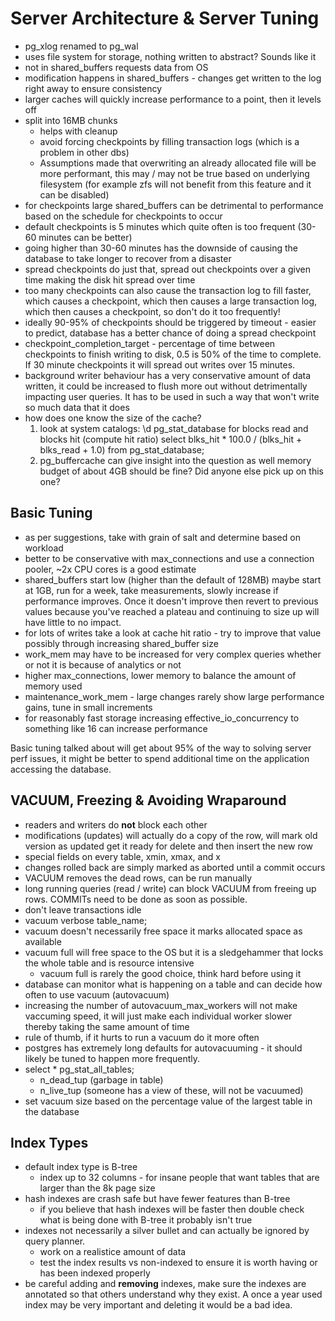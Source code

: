 # Server Architecture & Server Tuning

* pg_xlog renamed to pg_wal
* uses file system for storage, nothing written to abstract? Sounds like it
* not in shared_buffers requests data from OS
* modification happens in shared_buffers - changes get written to the log right away to ensure consistency
* larger caches will quickly increase performance to a point, then it levels off
* split into 16MB chunks
	* helps with cleanup
	* avoid forcing checkpoints by filling transaction logs (which is a problem in other dbs)
	* Assumptions made that overwriting an already allocated file will be more performant, this may / may not be true based on underlying filesystem (for example zfs will not benefit from this feature and it can be disabled)
* for checkpoints large shared_buffers can be detrimental to performance based on the schedule for checkpoints to occur
* default checkpoints is 5 minutes which quite often is too frequent (30-60 minutes can be better)
* going higher than 30-60 minutes has the downside of causing the database to take longer to recover from a disaster
* spread checkpoints do just that, spread out checkpoints over a given time making the disk hit spread over time
* too many checkpoints can also cause the transaction log to fill faster, which causes a checkpoint, which then causes a large transaction log, which then causes a checkpoint, so don't do it too frequently!
* ideally 90-95% of checkpoints should be triggered by timeout - easier to predict, database has a better chance of doing a spread checkpoint
* checkpoint_completion_target - percentage of time between checkpoints to finish writing to disk, 0.5 is 50% of the time to complete.  If 30 minute checkpoints it will spread out writes over 15 minutes.
* background writer behaviour has a very conservative amount of data written, it could be increased to flush more out without detrimentally impacting user queries.  It has to be used in such a way that won't write so much data that it does
* how does one know the size of the cache?
	1. look at system catalogs: \d pg_stat_database for blocks read and blocks hit (compute hit ratio) select blks_hit * 100.0 / (blks_hit + blks_read + 1.0) from pg_stat_database;
	2. pg_buffercache can give insight into the question as well
memory budget of about 4GB should be fine?  Did anyone else pick up on this one?

## Basic Tuning 
* as per suggestions, take with grain of salt and determine based on workload
* better to be conservative with max_connections and use a connection pooler, ~2x CPU cores is a good estimate
* shared_buffers start low (higher than the default of 128MB) maybe start at 1GB, run for a week, take measurements, slowly increase if performance improves.  Once it doesn't improve then revert to previous values because you've reached a plateau and continuing to size up will have little to no impact.
* for lots of writes take a look at cache hit ratio - try to improve that value possibly through increasing shared_buffer size
* work_mem may have to be increased for very complex queries whether or not it is because of analytics or not
* higher max_connections, lower memory to balance the amount of memory used
* maintenance_work_mem - large changes rarely show large performance gains, tune in small increments
* for reasonably fast storage increasing effective_io_concurrency to something like 16 can increase performance

Basic tuning talked about will get about 95% of the way to solving server perf issues, it might be better to spend additional time on the application accessing the database.

## VACUUM, Freezing & Avoiding Wraparound
* readers and writers do **not** block each other
* modifications (updates) will actually do a copy of the row, will mark old version as updated get it ready for delete and then insert the new row
* special fields on every table, xmin, xmax, and x
* changes rolled back are simply marked as aborted until a commit occurs
* VACUUM removes the dead rows, can be run manually
* long running queries (read / write) can block VACUUM from freeing up rows.  COMMITs need to be done as soon as possible.
* don't leave transactions idle
* vacuum verbose table_name;
* vacuum doesn't necessarily free space it marks allocated space as available
* vacuum full will free space to the OS but it is a sledgehammer that locks the whole table and is resource intensive
	* vacuum full is rarely the good choice, think hard before using it
* database can monitor what is happening on a table and can decide how often to use vacuum (autovacuum)
* increasing the number of autovacuum_max_workers will not make vaccuming speed, it will just make each individual worker slower thereby taking the same amount of time
* rule of thumb, if it hurts to run a vacuum do it more often
* postgres has extremely long defaults for autovacuuming - it should likely be tuned to happen more frequently.
* select * pg_stat_all_tables;
	* n_dead_tup (garbage in table)
	* n_live_tup (someone has a view of these, will not be vacuumed)
* set vacuum size based on the percentage value of the largest table in the database

## Index Types
* default index type is B-tree
	* index up to 32 columns - for insane people that want tables that are larger than the 8k page size
* hash indexes are crash safe but have fewer features than B-tree
	* if you believe that hash indexes will be faster then double check what is being done with B-tree it probably isn't true
* indexes not necessarily a silver bullet and can actually be ignored by query planner.
	* work on a realistice amount of data
	* test the index results vs non-indexed to ensure it is worth having or has been indexed properly
* be careful adding and **removing** indexes, make sure the indexes are annotated so that others understand why they exist.  A once a year used index may be very important and deleting it would be a bad idea.
